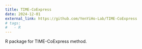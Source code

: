 ```yaml
---
title: TIME-CoExpress
date: 2024-12-01
external_link: https://github.com/YenYiHo-Lab/TIME-CoExpress
# tags:
#   - R
---
```


R package for TIME-CoExpress method.

<!--more-->
